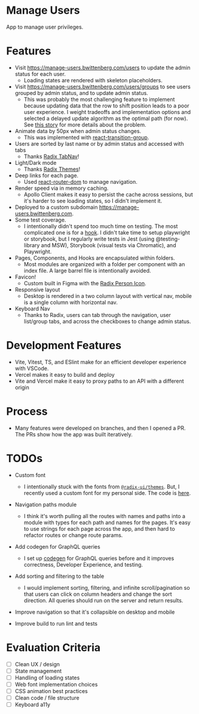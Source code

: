 # Manage Users

App to manage user privileges.

# Features

- Visit https://manage-users.bwittenberg.com/users to update the admin status for each user.
  - Loading states are rendered with skeleton placeholders.
- Visit https://manage-users.bwittenberg.com/users/groups to see users grouped by admin status, and to update admin status.
  - This was probably the most challenging feature to implement because updating data that the row to shift position leads to a poor user experience. I weight tradeoffs and implementation options and selected a delayed update algorithm as the optimal path (for now). See [this story](https://github.com/bwittenberg/manage-users/blob/main/docs/stories/story7ImproveUXWhenTogglingAdminOnGroupedTable.md) for more details about the problem.
- Animate data by 50px when admin status changes.
  - This was implemented with [react-transition-group](https://reactcommunity.org/react-transition-group/css-transition).
- Users are sorted by last name or by admin status and accessed with tabs
  - Thanks [Radix TabNav](https://www.radix-ui.com/themes/docs/components/tab-nav)!
- Light/Dark mode
  - Thanks [Radix Themes](https://www.radix-ui.com/themes/docs/theme/dark-mode)!
- Deep links for each page.
  - Used [react-router-dom](https://reactrouter.com/en/main) to manage navigation.
- Render speed via in memory caching.
  - Apollo Client makes it easy to persist the cache across sessions, but it's harder to see loading states, so I didn't implement it.
- Deployed to a custom subdomain https://manage-users.bwittenberg.com.
- Some test coverage.
  - I intentionally didn't spend too much time on testing. The most complicated one is for a [hook](https://github.com/bwittenberg/manage-users/blob/main/src/hooks/useDelayedUpdate/useDelayedUpdate.test.ts). I didn't take time to setup playwright or storybook, but I regularly write tests in Jest (using @testing-library and MSW), Storybook (visual tests via Chromatic), and Playwright.
- Pages, Components, and Hooks are encapsulated within folders.
  - Most modules are organized with a folder per component with an index file. A large barrel file is intentionally avoided.
- Favicon!
  - Custom built in Figma with the [Radix Person Icon](https://www.figma.com/design/9Df5CaFUEomVzn20gRpaX3/Radix-Icons?node-id=0-1&t=MAYR0JC1BkKKZupH-0).
- Responsive layout
  - Desktop is rendered in a two column layout with vertical nav, mobile is a single column with horizontal nav.
- Keyboard Nav
  - Thanks to Radix, users can tab through the navigation, user list/group tabs, and across the checkboxes to change admin status.

# Development Features

- Vite, Vitest, TS, and ESlint make for an efficient developer experience with VSCode.
- Vercel makes it easy to build and deploy
- Vite and Vercel make it easy to proxy paths to an API with a different origin

# Process

- Many features were developed on branches, and then I opened a PR. The PRs show how the app was built iteratively.

# TODOs

- Custom font
  - I intentionally stuck with the fonts from [`@radix-ui/themes`](https://www.radix-ui.com/). But, I recently used a custom font for my personal side. The code is [here](https://github.com/bwittenberg/monorepo/blob/main/apps/personal/src/components/Fonts/Geist/GeistFont.css.ts).
- Navigation paths module
  - I think it's worth pulling all the routes with names and paths into a module with types for each path and names for the pages. It's easy to use strings for each page across the app, and then hard to refactor routes or change route params.
- Add codegen for GraphQL queries

  - I set up [codegen](https://the-guild.dev/graphql/codegen) for GraphQL queries before and it improves correctness, Developer Experience, and testing.

- Add sorting and filtering to the table

  - I would implement sorting, filtering, and infinite scroll/pagination so that users can click on column headers and change the sort direction. All queries should run on the server and return results.

- Improve navigation so that it's collapsible on desktop and mobile
- Improve build to run lint and tests

# Evaluation Criteria

- [ ] Clean UX / design
- [ ] State management
- [ ] Handling of loading states
- [ ] Web font implementation choices
- [ ] CSS animation best practices
- [ ] Clean code / file structure
- [ ] Keyboard a11y

